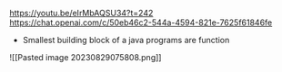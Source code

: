 https://youtu.be/eIrMbAQSU34?t=242
https://chat.openai.com/c/50eb46c2-544a-4594-821e-7625f61846fe

- Smallest building block of a java programs are function

![[Pasted image 20230829075808.png]]

